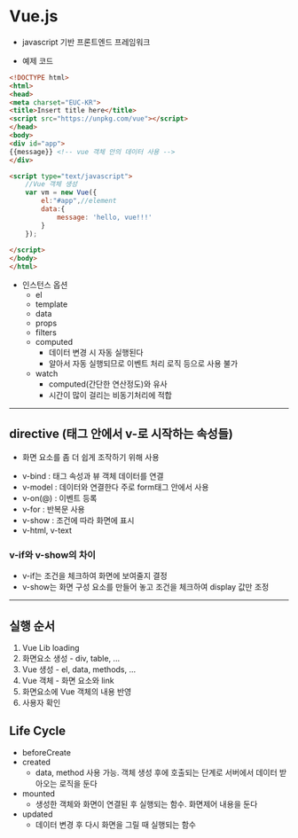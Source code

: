 # Vue.js

* javascript 기반 프론트엔드 프레임워크

* 예제 코드
```html
<!DOCTYPE html>
<html>
<head>
<meta charset="EUC-KR">
<title>Insert title here</title>
<script src="https://unpkg.com/vue"></script>
</head>
<body>
<div id="app">
{{message}} <!-- vue 객체 안의 데이터 사용 -->
</div>

<script type="text/javascript">
	//Vue 객체 생성
	var vm = new Vue({
		el:"#app",//element
		data:{
			message: 'hello, vue!!!'
		}
	});
	
</script>
</body>
</html>

```

* 인스턴스 옵션
    * el
    * template
    * data
    * props
    * filters
    * computed
        * 데이터 변경 시 자동 실행된다
        * 알아서 자동 실행되므로 이벤트 처리 로직 등으로 사용 불가
    * watch
        * computed(간단한 연산정도)와 유사
        * 시간이 많이 걸리는 비동기처리에 적합


---
## directive (태그 안에서 v-로 시작하는 속성들)
- 화면 요소를 좀 더 쉽게 조작하기 위해 사용
* v-bind : 태그 속성과 뷰 객체 데이터를 연결
* v-model : 데이터와 연결한다 주로 form태그 안에서 사용
* v-on(@) : 이벤트 등록
* v-for : 반복문 사용
* v-show : 조건에 따라 화면에 표시
* v-html, v-text


### v-if와 v-show의 차이
* v-if는 조건을 체크하여 화면에 보여줄지 결정
* v-show는 화면 구성 요소를 만들어 놓고 조건을 체크하여 display 값만 조정


---
## 실행 순서
1. Vue Lib loading
2. 화면요소 생성 - div, table, ...
3. Vue 생성 - el, data, methods, ...
4. Vue 객체 - 화면 요소와 link
5. 화면요소에 Vue 객체의 내용 반영
6. 사용자 확인

## Life Cycle
* beforeCreate
* created
    * data, method 사용 가능. 객체 생성 후에 호출되는 단계로 서버에서 데이터 받아오는 로직을 둔다
* mounted
    * 생성한 객체와 화면이 연결된 후 실행되는 함수. 화면제어 내용을 둔다
* updated
    * 데이터 변경 후 다시 화면을 그릴 때 실행되는 함수
